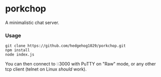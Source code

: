 # porkchop
A minimalistic chat server.

### Usage

```
git clone https://github.com/hedgehog1029/porkchop.git
npm install
node index.js
```

You can then connect to ::3000 with PuTTY on "Raw" mode, or any other tcp client (telnet on Linux _should_ work).
